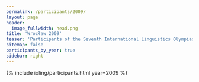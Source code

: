 ```yaml
---
permalink: /participants/2009/
layout: page
header:
  image_fullwidth: head.png
title: 'Wrocław 2009'
teaser: 'Participants of the Seventh International Linguistics Olympiad'
sitemap: false
participants_by_year: true
sidebar: right
---
```


{% include ioling/participants.html year=2009 %}